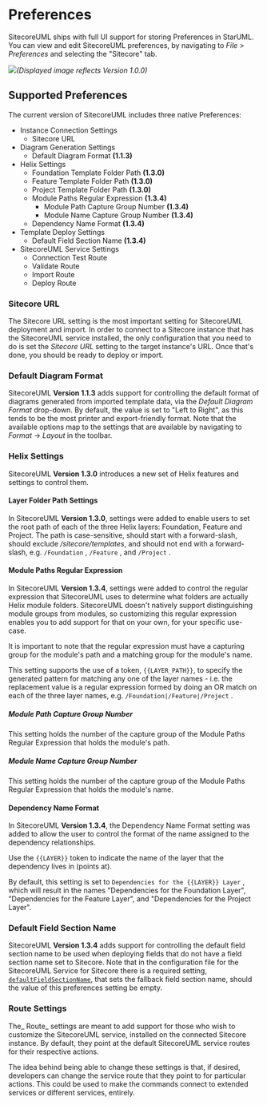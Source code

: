 # Preferences

SitecoreUML ships with full UI support for storing Preferences in StarUML. You can view and edit SitecoreUML preferences, by navigating to _File_ &gt; _Preferences_ and selecting the "Sitecore" tab.

![](https://github.com/zkniebel/SitecoreUML/blob/master/Documentation/assets/StarUML-Preferences.png?raw=true)_\(Displayed image reflects Version 1.0.0\)_

## Supported Preferences

The current version of SitecoreUML includes three native Preferences:

* Instance Connection Settings
  * Sitecore URL
* Diagram Generation Settings
  * Default Diagram Format **\(1.1.3\)**
* Helix Settings
  * Foundation Template Folder Path **\(1.3.0\)**
  * Feature Template Folder Path **\(1.3.0\)**
  * Project Template Folder Path **\(1.3.0\)**
  * Module Paths Regular Expression **\(1.3.4\)**
    * Module Path Capture Group Number **\(1.3.4\)**
    * Module Name Capture Group Number **\(1.3.4\)**
  * Dependency Name Format **\(1.3.4\)**
* Template Deploy Settings
  * Default Field Section Name **\(1.3.4\)**
* SitecoreUML Service Settings
  * Connection Test Route
  * Validate Route
  * Import Route
  * Deploy Route

### Sitecore URL

The Sitecore URL setting is the most important setting for SitecoreUML deployment and import. In order to connect to a Sitecore instance that has the SitecoreUML service installed, the only configuration that you need to do is set the _Sitecore URL_ setting to the target instance's URL. Once that's done, you should be ready to deploy or import.

### Default Diagram Format

SitecoreUML **Version 1.1.3** adds support for controlling the default format of diagrams generated from imported template data, via the _Default Diagram Format_ drop-down. By default, the value is set to "Left to Right", as this tends to be the most printer and export-friendly format. Note that the available options map to the settings that are available by navigating to _Format_ -&gt; _Layout_ in the toolbar.

### Helix Settings

SitecoreUML **Version 1.3.0** introduces a new set of Helix features and settings to control them.

#### Layer Folder Path Settings

In SitecoreUML **Version 1.3.0**, settings were added to enable users to set the root path of each of the three Helix layers: Foundation, Feature and Project. The path is case-sensitive, should start with a forward-slash, should exclude _/sitecore/templates_, and should not end with a forward-slash, e.g. `/Foundation` , `/Feature` , and `/Project` .

#### Module Paths Regular Expression

In SitecoreUML **Version 1.3.4**, settings were added to control the regular expression that SitecoreUML uses to determine what folders are actually Helix module folders. SitecoreUML doesn't natively support distinguishing module groups from modules, so customizing this regular expression enables you to add support for that on your own, for your specific use-case.

It is important to note that the regular expression must have a capturing group for the module's path and a matching group for the module's name.

This setting supports the use of a token, `{{LAYER_PATH}}`, to specify the generated pattern for matching any one of the layer names -  i.e. the replacement value is a regular expression formed by doing an OR match on each of the three layer names, e.g. `/Foundation|/Feature|/Project` .

##### Module Path Capture Group Number

This setting holds the number of the capture group of the Module Paths Regular Expression that holds the module's path.

##### Module Name Capture Group Number

This setting holds the number of the capture group of the Module Paths Regular Expression that holds the module's name.

#### Dependency Name Format

In SitecoreUML **Version 1.3.4**, the Dependency Name Format setting was added to allow the user to control the format of the name assigned to the dependency relationships. 

Use the `{{LAYER}}` token to indicate the name of the layer that the dependency lives in \(points at\).

By default, this setting is set to `Dependencies for the {{LAYER}} Layer` , which will result in the names "Dependencies for the Foundation Layer", "Dependencies for the Feature Layer", and "Dependencies for the Project Layer".

### Default Field Section Name

SitecoreUML **Version 1.3.4** adds support for controlling the default field section name to be used when deploying fields that do not have a field section name set to Sitecore. Note that in the configuration file for the SitecoreUML Service for Sitecore there is a required setting, [`defaultFieldSectionName`](/guide/sitecore-configuration.md#defaultfieldsectionname), that sets the fallback field section name, should the value of this preferences setting be empty.

### Route Settings

The_ Route_ settings are meant to add support for those who wish to customize the SitecoreUML service, installed on the connected Sitecore instance. By default, they point at the default SitecoreUML service routes for their respective actions.

The idea behind being able to change these settings is that, if desired, developers can change the service route that they point to for particular actions. This could be used to make the commands connect to extended services or different services, entirely.

